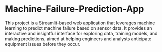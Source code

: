 # Machine-Failure-Prediction-App
This project is a Streamlit-based web application that leverages machine learning to predict machine failure based on sensor data. It provides an interactive and insightful interface for exploring data, training models, and making predictions, aimed at helping engineers and analysts anticipate equipment issues before they occur.
